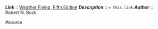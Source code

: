 ***Link***      :: [Weather Flying, Fifth Edition](https://www.mhprofessional.com/weather-flying-fifth-edition-9780071799720-usa)
***Description***      :: `= this.link`
***Author*** :: Robert N. Buck

#source
